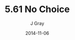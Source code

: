 ---
title: '5.61 No Choice'
alt: 'Mysteries of the Arcana'
date: '2014-11-06'
author: 'J Gray'
artist: 'Keira'
chapter: '5 Inn Trouble'
filler: false
---
